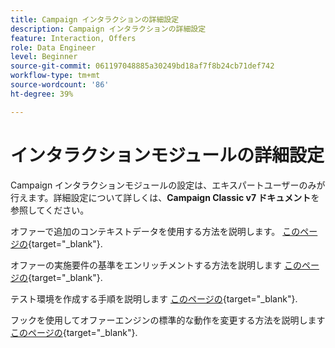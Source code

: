 ```yaml
---
title: Campaign インタラクションの詳細設定
description: Campaign インタラクションの詳細設定
feature: Interaction, Offers
role: Data Engineer
level: Beginner
source-git-commit: 061197048885a30249bd18af7f8b24cb71def742
workflow-type: tm+mt
source-wordcount: '86'
ht-degree: 39%

---
```


# インタラクションモジュールの詳細設定

Campaign インタラクションモジュールの設定は、エキスパートユーザーのみが行えます。詳細設定について詳しくは、**Campaign Classic v7 ドキュメント**&#x200B;を参照してください。

オファーで追加のコンテキストデータを使用する方法を説明します。 [このページの](https://experienceleague.adobe.com/docs/campaign-classic/using/managing-offers/advanced-parameters/additional-data.html?lang=ja){target="_blank"}.

オファーの実施要件の基準をエンリッチメントする方法を説明します [このページの](https://experienceleague.adobe.com/docs/campaign-classic/using/managing-offers/advanced-parameters/extension-example.html?lang=ja){target="_blank"}.

テスト環境を作成する手順を説明します  [このページの](https://experienceleague.adobe.com/docs/campaign-classic/using/managing-offers/advanced-parameters/creating-a-test-environment.html?lang=ja){target="_blank"}.

フックを使用してオファーエンジンの標準的な動作を変更する方法を説明します [このページの](https://experienceleague.adobe.com/docs/campaign-classic/using/managing-offers/advanced-parameters/hooks.html?lang=ja){target="_blank"}.

